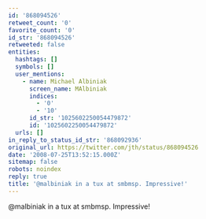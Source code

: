 ```yaml
---
id: '868094526'
retweet_count: '0'
favorite_count: '0'
id_str: '868094526'
retweeted: false
entities:
  hashtags: []
  symbols: []
  user_mentions:
    - name: Michael Albiniak
      screen_name: MAlbiniak
      indices:
        - '0'
        - '10'
      id_str: '1025602250054479872'
      id: '1025602250054479872'
  urls: []
in_reply_to_status_id_str: '868092936'
original_url: https://twitter.com/jth/status/868094526
date: '2008-07-25T13:52:15.000Z'
sitemap: false
robots: noindex
reply: true
title: '@malbiniak in a tux at smbmsp. Impressive!'
---
```


@malbiniak in a tux at smbmsp. Impressive!